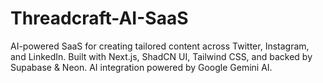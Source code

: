 # Threadcraft-AI-SaaS
AI-powered SaaS for creating tailored content across Twitter, Instagram, and LinkedIn. Built with Next.js, ShadCN UI, Tailwind CSS, and backed by Supabase &amp; Neon. AI integration powered by Google Gemini AI.
